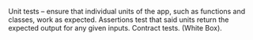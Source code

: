 Unit tests – ensure that individual units of the app, such as functions and classes, work as expected. Assertions test that said units return the expected output for any given inputs. Contract tests. (White Box).